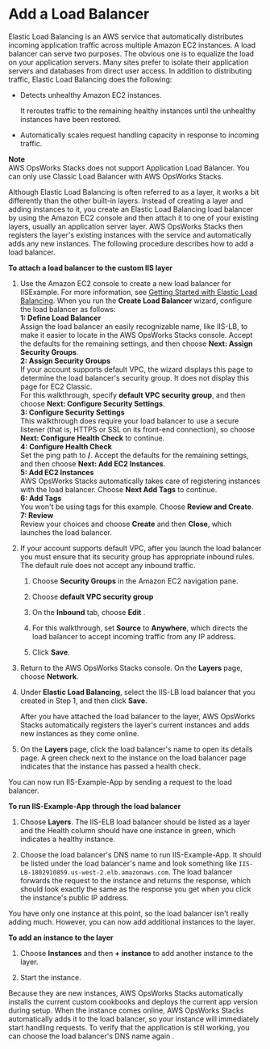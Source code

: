 # Add a Load Balancer<a name="gettingstarted-windows-scale-elb"></a>

Elastic Load Balancing is an AWS service that automatically distributes incoming application traffic across multiple Amazon EC2 instances\. A load balancer can serve two purposes\. The obvious one is to equalize the load on your application servers\. Many sites prefer to isolate their application servers and databases from direct user access\. In addition to distributing traffic, Elastic Load Balancing does the following:
+ Detects unhealthy Amazon EC2 instances\.

  It reroutes traffic to the remaining healthy instances until the unhealthy instances have been restored\.
+ Automatically scales request handling capacity in response to incoming traffic\.

**Note**  
AWS OpsWorks Stacks does not support Application Load Balancer\. You can only use Classic Load Balancer with AWS OpsWorks Stacks\.

Although Elastic Load Balancing is often referred to as a layer, it works a bit differently than the other built\-in layers\. Instead of creating a layer and adding instances to it, you create an Elastic Load Balancing load balancer by using the Amazon EC2 console and then attach it to one of your existing layers, usually an application server layer\. AWS OpsWorks Stacks then registers the layer's existing instances with the service and automatically adds any new instances\. The following procedure describes how to add a load balancer\.

**To attach a load balancer to the custom IIS layer**

1. Use the Amazon EC2 console to create a new load balancer for IISExample\. For more information, see [Getting Started with Elastic Load Balancing](http://docs.aws.amazon.com/elasticloadbalancing/latest/userguide/load-balancer-getting-started.html)\. When you run the **Create Load Balancer** wizard, configure the load balancer as follows:  
**1: Define Load Balancer**  
Assign the load balancer an easily recognizable name, like IIS\-LB, to make it easier to locate in the AWS OpsWorks Stacks console\. Accept the defaults for the remaining settings, and then choose **Next: Assign Security Groups**\.  
**2: Assign Security Groups**  
If your account supports default VPC, the wizard displays this page to determine the load balancer's security group\. It does not display this page for EC2 Classic\.  
For this walkthrough, specify **default VPC security group**, and then choose **Next: Configure Security Settings**\.  
**3: Configure Security Settings**  
This walkthrough does require your load balancer to use a secure listener \(that is, HTTPS or SSL on its front\-end connection\), so choose **Next: Configure Health Check** to continue\.  
**4: Configure Health Check**  
Set the ping path to **/**\. Accept the defaults for the remaining settings, and then choose **Next: Add EC2 Instances**\.  
**5: Add EC2 Instances**  
AWS OpsWorks Stacks automatically takes care of registering instances with the load balancer\. Choose **Next Add Tags** to continue\.   
**6: Add Tags**  
You won't be using tags for this example\. Choose **Review and Create**\.   
**7: Review**  
Review your choices and choose **Create** and then **Close**, which launches the load balancer\.

1. If your account supports default VPC, after you launch the load balancer you must ensure that its security group has appropriate inbound rules\. The default rule does not accept any inbound traffic\.

   1. Choose **Security Groups** in the Amazon EC2 navigation pane\.

   1. Choose **default VPC security group**

   1. On the **Inbound** tab, choose **Edit** \.

   1. For this walkthrough, set **Source** to **Anywhere**, which directs the load balancer to accept incoming traffic from any IP address\. 

   1. Click **Save**\.

1. Return to the AWS OpsWorks Stacks console\. On the **Layers** page, choose **Network**\.

1. Under **Elastic Load Balancing**, select the IIS\-LB load balancer that you created in Step 1, and then click **Save**\.

   After you have attached the load balancer to the layer, AWS OpsWorks Stacks automatically registers the layer's current instances and adds new instances as they come online\.

1. On the **Layers** page, click the load balancer's name to open its details page\. A green check next to the instance on the load balancer page indicates that the instance has passed a health check\.

You can now run IIS\-Example\-App by sending a request to the load balancer\.

**To run IIS\-Example\-App through the load balancer**

1. Choose **Layers**\. The IIS\-ELB load balancer should be listed as a layer and the Health column should have one instance in green, which indicates a healthy instance\.

1. Choose the load balancer's DNS name to run IIS\-Example\-App\. It should be listed under the load balancer's name and look something like `IIS-LB-1802910859.us-west-2.elb.amazonaws.com`\. The load balancer forwards the request to the instance and returns the response, which should look exactly the same as the response you get when you click the instance's public IP address\.

You have only one instance at this point, so the load balancer isn't really adding much\. However, you can now add additional instances to the layer\.

**To add an instance to the layer**

1. Choose **Instances** and then **\+ instance** to add another instance to the layer\.

1. Start the instance\.

Because they are new instances, AWS OpsWorks Stacks automatically installs the current custom cookbooks and deploys the current app version during setup\. When the instance comes online, AWS OpsWorks Stacks automatically adds it to the load balancer, so your instance will immediately start handling requests\. To verify that the application is still working, you can choose the load balancer's DNS name again \.
